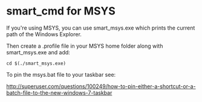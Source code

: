 # smart_cmd for MSYS

If you're using MSYS, you can use smart_msys.exe which prints the current
path of the Windows Explorer.

Then create a .profile file in your MSYS home folder along with smart_msys.exe
and add:

```
cd $(./smart_msys.exe)
```

To pin the msys.bat file to your taskbar see:

http://superuser.com/questions/100249/how-to-pin-either-a-shortcut-or-a-batch-file-to-the-new-windows-7-taskbar
